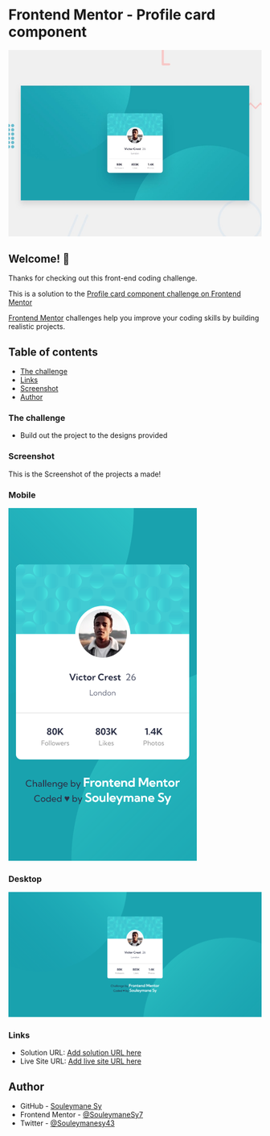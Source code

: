 # Frontend Mentor - Profile card component

![Design preview for the Profile card component coding challenge](./design/desktop-preview.jpg)

## Welcome! 👋

Thanks for checking out this front-end coding challenge.

This is a solution to the [Profile card component challenge on Frontend Mentor](https://www.frontendmentor.io/challenges/profile-card-component-cfArpWshJ)

[Frontend Mentor](https://www.frontendmentor.io) challenges help you improve your coding skills by building realistic projects.

## Table of contents

- [The challenge](#the-challenge)
- [Links](#links)
- [Screenshot](#screenshot)
- [Author](#author)

### The challenge

- Build out the project to the designs provided

### Screenshot

This is the Screenshot of the projects a made!

### Mobile

![Mobile Screenshot](./preview/Mobile.png)

### Desktop

![Desktop Screenshot](./preview/Desktop.png)

### Links

- Solution URL: [Add solution URL here](https://your-solution-url.com)
- Live Site URL: [Add live site URL here](https://your-live-site-url.com)

## Author

- GitHub - [Souleymane Sy](https://github.com/SouleymaneSy7)
- Frontend Mentor - [@SouleymaneSy7](https://www.frontendmentor.io/profile/SouleymaneSy7)
- Twitter - [@Souleymanesy43](https://twitter.com/Souleymanesy43)
